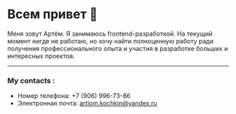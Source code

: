 # Всем привет 👋

Меня зовут Артём. Я занимаюсь frontend-разработкой. На текущий момент нигде не работаю, но хочу найти полноценную работу ради получения профессионального опыта и участия в разработке больших и интересных проектов.

---

###  Мy contacts :

- Номер телефона: +7 (906) 996-73-86
- Электронная почта: artiom.kochkin@yandex.ru
